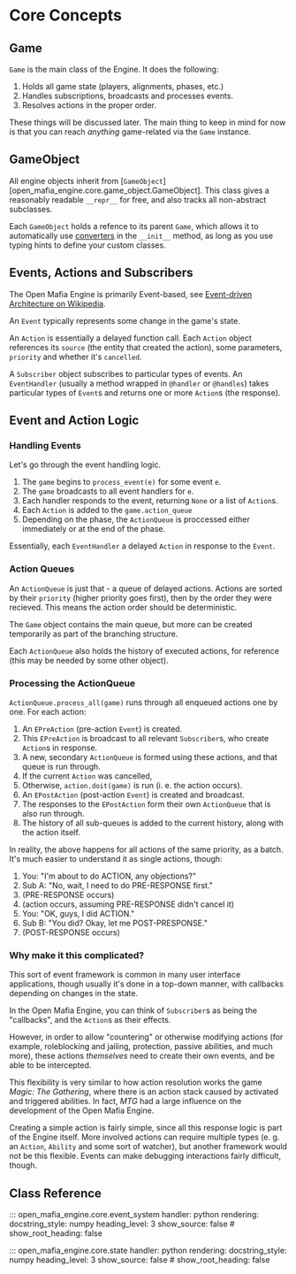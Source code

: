 # Core Concepts

## Game

`Game` is the main class of the Engine. It does the following:

1. Holds all game state (players, alignments, phases, etc.)
2. Handles subscriptions, broadcasts and processes events.
3. Resolves actions in the proper order.

These things will be discussed later. The main thing to keep in mind for now
is that you can reach *anything* game-related via the `Game` instance.

## GameObject

All engine objects inherit from [`GameObject`][open_mafia_engine.core.game_object.GameObject].
This class gives a reasonably readable `__repr__` for free, and also tracks
all non-abstract subclasses.

Each `GameObject` holds a refence to its parent `Game`, which allows it to
automatically use [converters](utilities.md#converters) in the `__init__` method,
as long as you use typing hints to define your custom classes.

## Events, Actions and Subscribers

The Open Mafia Engine is primarily Event-based, see
[Event-driven Architecture on Wikipedia](https://en.wikipedia.org/wiki/Event-driven_architecture).

An `Event` typically represents some change in the game's state.

An `Action` is essentially a delayed function call.
Each `Action` object references its `source` (the entity that created the action),
some parameters, `priority` and whether it's `cancelled`.

A `Subscriber` object subscribes to particular types of
events. An `EventHandler` (usually a method wrapped in `@handler` or `@handles`)
takes particular types of `Event`s and returns one or more `Action`s (the response).

## Event and Action Logic

### Handling Events

Let's go through the event handling logic.

1. The `game` begins to `process_event(e)` for some event `e`.
2. The `game` broadcasts to all event handlers for `e`.
3. Each handler responds to the event, returning `None` or a list of `Action`s.
4. Each `Action` is added to the `game.action_queue`
5. Depending on the phase, the `ActionQueue` is proccessed either immediately or at the end of the phase.

Essentially, each `EventHandler` a delayed `Action` in response to the `Event`.

### Action Queues

An `ActionQueue` is just that - a queue of delayed actions.
Actions are sorted by their `priority` (higher priority goes first), then by the
order they were recieved. This means the action order should be deterministic.

The `Game` object contains the main queue, but more can be created temporarily
as part of the branching structure.

Each `ActionQueue` also holds the history of executed actions, for reference
(this may be needed by some other object).

### Processing the ActionQueue

`ActionQueue.process_all(game)` runs through all enqueued actions one by one.
For each action:

1. An `EPreAction` (pre-action `Event`) is created.
2. This `EPreAction` is broadcast to all relevant `Subscriber`s, who create `Action`s in response.
3. A new, secondary `ActionQueue` is formed using these actions, and that queue is run through.
4. If the current `Action` was cancelled,
5. Otherwise, `action.doit(game)` is run (i. e. the action occurs).
6. An `EPostAction` (post-action `Event`) is created and broadcast.
7. The responses to the `EPostAction` form their own `ActionQueue` that is also run through.
8. The history of all sub-queues is added to the current history, along with the action itself.

In reality, the above happens for all actions of the same priority, as a batch.
It's much easier to understand it as single actions, though:

1. You: "I'm about to do ACTION, any objections?"
2. Sub A: "No, wait, I need to do PRE-RESPONSE first."
3. (PRE-RESPONSE occurs)
4. (action occurs, assuming PRE-RESPONSE didn't cancel it)
5. You: "OK, guys, I did ACTION."
6. Sub B: "You did? Okay, let me POST-PRESPONSE."
7. (POST-RESPONSE occurs)

### Why make it this complicated?

This sort of event framework is common in many user interface applications,
though usually it's done in a top-down manner, with callbacks depending on
changes in the state.

In the Open Mafia Engine, you can think of `Subscriber`s as being the "callbacks",
and the `Action`s as their effects.

However, in order to allow "countering" or otherwise modifying actions (for example,
roleblocking and jailing, protection, passive abilities, and much more), these
actions *themselves* need to create their own events, and be able to be intercepted.

This flexibility is very similar to how action resolution works the game
*Magic: The Gathering*, where there is an action stack caused by activated and
triggered abilities. In fact, *MTG* had a large influence on the development
of the Open Mafia Engine.

Creating a simple action is fairly simple, since all this response logic is part
of the Engine itself. More involved actions can require multiple types (e. g. an
`Action`, `Ability` and some sort of watcher), but another framework would not be
this flexible. Events can make debugging interactions fairly difficult, though.

## Class Reference

::: open_mafia_engine.core.event_system
    handler: python
    rendering:
        docstring_style: numpy
        heading_level: 3
        show_source: false
        # show_root_heading: false

::: open_mafia_engine.core.state
    handler: python
    rendering:
        docstring_style: numpy
        heading_level: 3
        show_source: false
        # show_root_heading: false
